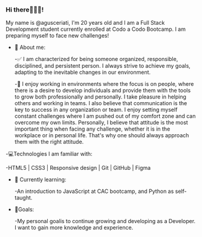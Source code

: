 ### Hi there🙋🏻‍♂️!

My name is @agusceriati, I'm 20 years old and I am a Full Stack Development student currently enrolled at Codo a Codo Bootcamp. I am preparing myself to face new challenges!

- 👀 About me:
    
     -✅ I am characterized for being someone organized, responsible, disciplined, and persistent person. I always strive to achieve my goals,               adapting to the inevitable changes in our environment.

     -👥 I enjoy working in environments where the focus is on people, where there is a desire to develop individuals and provide them with the      tools to grow both professionally and personally. I take pleasure in helping others and working in teams. I also believe that communication      is the key to success in any organization or team. I enjoy setting myself constant challenges where I am pushed out of my comfort zone and      can overcome my own limits. Personally, I believe that attitude is the most important thing when facing any challenge, whether it is in the      workplace or in personal life. That's why one should always approach them with the right attitude.


-💻Technologies I am familiar with: 
   
   -HTML5 | CSS3 | Responsive design | Git | GitHub | Figma

- 🌱 Currently learning:
    
    -An introduction to JavaScript at CAC bootcamp, and Python as self-taught.  


- 🎯Goals:
  
   -My personal goalis to continue growing and developing as a Developer. I want to gain more knowledge and experience.
